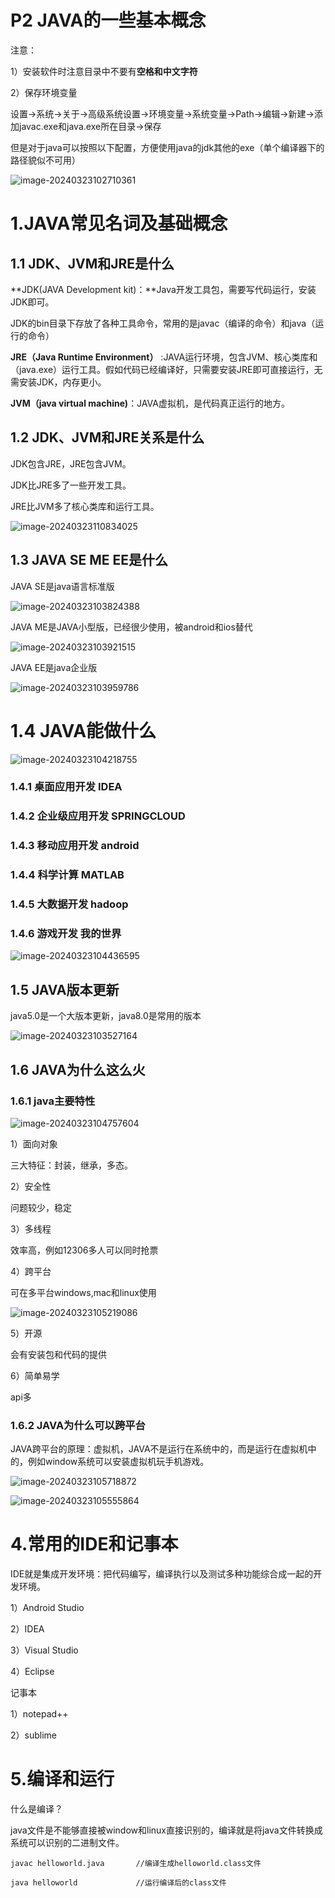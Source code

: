 # P2 JAVA的一些基本概念

注意：

1）安装软件时注意目录中不要有**空格和中文字符**

2）保存环境变量

设置->系统->关于->高级系统设置->环境变量->系统变量->Path->编辑->新建->添加javac.exe和java.exe所在目录->保存

但是对于java可以按照以下配置，方便使用java的jdk其他的exe（单个编译器下的路径貌似不可用）

![image-20240323102710361](C:\Users\Administrator\AppData\Roaming\Typora\typora-user-images\image-20240323102710361.png)



# 1.JAVA常见名词及基础概念 

## 1.1 JDK、JVM和JRE是什么

**JDK(JAVA Development kit)：**Java开发工具包，需要写代码运行，安装JDK即可。

JDK的bin目录下存放了各种工具命令，常用的是javac（编译的命令）和java（运行的命令）

**JRE（Java Runtime Environment）** :JAVA运行环境，包含JVM、核心类库和（java.exe）运行工具。假如代码已经编译好，只需要安装JRE即可直接运行，无需安装JDK，内存更小。

**JVM（java virtual machine)**：JAVA虚拟机，是代码真正运行的地方。



## 1.2  JDK、JVM和JRE关系是什么

JDK包含JRE，JRE包含JVM。

JDK比JRE多了一些开发工具。

JRE比JVM多了核心类库和运行工具。

![image-20240323110834025](C:\Users\Administrator\AppData\Roaming\Typora\typora-user-images\image-20240323110834025.png)





## 1.3 JAVA SE ME EE是什么

JAVA SE是java语言标准版

![image-20240323103824388](C:\Users\Administrator\AppData\Roaming\Typora\typora-user-images\image-20240323103824388.png)

JAVA ME是JAVA小型版，已经很少使用，被android和ios替代

![image-20240323103921515](C:\Users\Administrator\AppData\Roaming\Typora\typora-user-images\image-20240323103921515.png)



JAVA EE是java企业版

![image-20240323103959786](C:\Users\Administrator\AppData\Roaming\Typora\typora-user-images\image-20240323103959786.png)

# 1.4 JAVA能做什么

![image-20240323104218755](C:\Users\Administrator\AppData\Roaming\Typora\typora-user-images\image-20240323104218755.png)

### 1.4.1 桌面应用开发 IDEA

### 1.4.2 企业级应用开发  SPRINGCLOUD

### 1.4.3 移动应用开发 android

### 1.4.4 科学计算 MATLAB

### 1.4.5 大数据开发 hadoop

### 1.4.6 游戏开发 我的世界

 ![image-20240323104436595](C:\Users\Administrator\AppData\Roaming\Typora\typora-user-images\image-20240323104436595.png)

## 1.5 JAVA版本更新

java5.0是一个大版本更新，java8.0是常用的版本

![image-20240323103527164](C:\Users\Administrator\AppData\Roaming\Typora\typora-user-images\image-20240323103527164.png)

## 1.6 JAVA为什么这么火

### 1.6.1 java主要特性

![image-20240323104757604](C:\Users\Administrator\AppData\Roaming\Typora\typora-user-images\image-20240323104757604.png)



1）面向对象

三大特征：封装，继承，多态。

2）安全性

问题较少，稳定

3）多线程

效率高，例如12306多人可以同时抢票

4）跨平台

可在多平台windows,mac和linux使用

![image-20240323105219086](C:\Users\Administrator\AppData\Roaming\Typora\typora-user-images\image-20240323105219086.png)

5）开源

会有安装包和代码的提供

6）简单易学

api多

### 1.6.2 JAVA为什么可以跨平台

JAVA跨平台的原理：虚拟机，JAVA不是运行在系统中的，而是运行在虚拟机中的，例如window系统可以安装虚拟机玩手机游戏。

![image-20240323105718872](C:\Users\Administrator\AppData\Roaming\Typora\typora-user-images\image-20240323105718872.png)

![image-20240323105555864](C:\Users\Administrator\AppData\Roaming\Typora\typora-user-images\image-20240323105555864.png)



# 4.常用的IDE和记事本

IDE就是集成开发环境：把代码编写，编译执行以及测试多种功能综合成一起的开发环境。



1）Android Studio  

2）IDEA

3）Visual Studio

4）Eclipse



记事本

1）notepad++

2）sublime



# 5.编译和运行

什么是编译？

java文件是不能够直接被window和linux直接识别的，编译就是将java文件转换成系统可以识别的二进制文件。

```
javac helloworld.java   	//编译生成helloworld.class文件

java helloworld				//运行编译后的class文件
```

